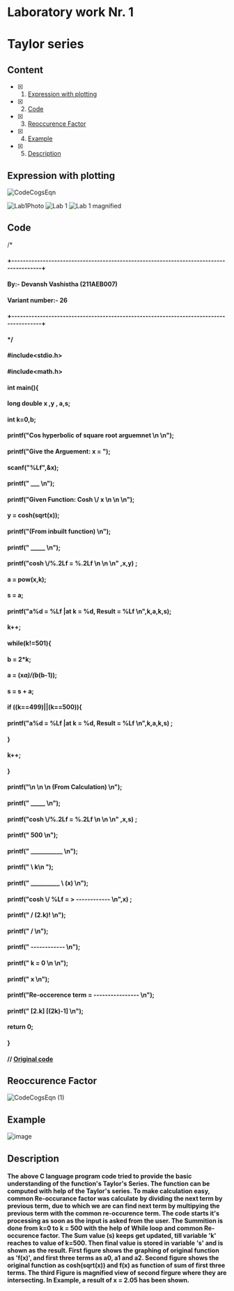 # Laboratory work Nr. 1
# Taylor series


## Content
- [x] 1. [Expression with plotting](https://github.com/Devansh-Vashistha/RTR105/blob/main/The%20Lab%201/LAB%201%20Report.md#expression-with-plotting)
- [x] 2. [Code](https://github.com/Devansh-Vashistha/RTR105/blob/main/The%20Lab%201/LAB%201%20Report.md#code)
- [x] 3. [Reoccurence Factor](https://github.com/Devansh-Vashistha/RTR105/blob/main/The%20Lab%201/LAB%201%20Report.md#reoccurence-factor)
- [x] 4. [Example](https://github.com/Devansh-Vashistha/RTR105/blob/main/The%20Lab%201/LAB%201%20Report.md#example)
- [x] 5. [Description](https://github.com/Devansh-Vashistha/RTR105/blob/main/The%20Lab%201/LAB%201%20Report.md#description)


## Expression with plotting
![CodeCogsEqn](https://user-images.githubusercontent.com/89969531/150640846-43b6c909-44e0-424e-9468-56c2401d0c7f.svg)

![Lab1Photo](https://user-images.githubusercontent.com/89969531/150655943-59e83d37-7a77-49e4-b87b-b3693e3e2d02.png)
![Lab 1](https://user-images.githubusercontent.com/89969531/150655947-721e5ddd-73aa-437f-9211-1177a65327cc.png)
![Lab 1 magnified](https://user-images.githubusercontent.com/89969531/150655948-036273d3-90ce-4086-ad50-31e1011f3491.png)


## Code

 /*
#### +---------------------------------------------------------------------------------------+
####                              By:- Devansh Vashistha (211AEB007)                                                  
####                                    Variant number:- 26                                                                 
#### +---------------------------------------------------------------------------------------+
#### */
####
#### #include<stdio.h>
#### #include<math.h>
#### int main(){
#### long double x ,y , a,s;
#### int k=0,b;
#### printf("Cos hyperbolic of square root arguemnet \n \n");
#### printf("Give the Arguement:  x = ");
#### scanf("%Lf",&x);
#### printf("                             ___  \n");
#### printf("Given Function:       Cosh \\/ x   \n \n \n");
#### y = cosh(sqrt(x));
#### printf("(From inbuilt function) \n");
#### printf("        _____   \n");
#### printf("cosh  \\/%.2Lf   = %.2Lf \n \n \n" ,x,y) ;
#### 
#### a = pow(x,k);
#### s = a;
#### printf("a%d = %Lf       |at k = %d, Result = %Lf \n",k,a,k,s);
#### k++;
#### while(k!=501){
####     b = 2*k;
####     a = (x*a)/(b*(b-1));
####     s = s + a;
####     if ((k==499)||(k==500)){
####         printf("a%d = %Lf   |at k = %d, Result = %Lf \n",k,a,k,s) ;
####         }
####     k++;
#### }
#### printf("\n \n \n (From Calculation) \n");
#### printf("        _____   \n");
#### printf("cosh  \\/%.2Lf   = %.2Lf \n \n \n" ,x,s) ;
#### 
#### printf("                            500 \n");
#### printf("                         ___________ \n");
#### printf("                         \\                        k\n ");
#### printf("       __________        \\                    (x)  \n");
#### printf("cosh  \\/ %Lf   =      >              ------------ \n",x) ;
#### printf("                          /                    (2.k)!  \n");
#### printf("                         / \n");
#### printf("                        ------------ \n");
#### printf("                             k = 0 \n \n");
#### printf("                             x \n");
#### printf("Re-occerence term =  ---------------- \n");
#### printf("                      [2.k] [(2k)-1] \n");
#### return 0;
#### }
#### // [Original code](https://github.com/Devansh-Vashistha/RTR105/blob/main/The%20Lab%201/The%20Lab%201%20code.c)


## Reoccurence Factor
![CodeCogsEqn (1)](https://user-images.githubusercontent.com/89969531/150641298-9ec557cc-012d-49d5-b819-f97d23666a4e.svg)


## Example
![image](https://user-images.githubusercontent.com/89969531/150641285-31e3d0ff-5055-49ec-b56a-9a29a47ad9f0.png)


## Description
#### The above C language program code tried to provide the basic understanding of the function's Taylor's Series. The function can be computed with help of the Taylor's series. To make calculation easy, common Re-occurance factor was calculate by dividing the next term by previous term, due to which we are can find next term by multipying the previous term with the common re-occurence term. The code starts it's processing as soon as the input is asked from the user. The Summition is done from k=0 to k = 500 with the help of While loop and common Re-occurence factor. The Sum value (s) keeps get updated, till variable 'k' reaches to value of k=500. Then final value is stored in variable 's' and is shown as the result. First figure shows the graphing of original function as 'f(x)', and first three terms as a0, a1 and a2. Second figure shows the original function as cosh(sqrt(x)) and f(x) as function of sum of first three terms. The third Figure is magnified view of second firgure where they are intersecting. In Example, a result of x = 2.05 has been shown.
